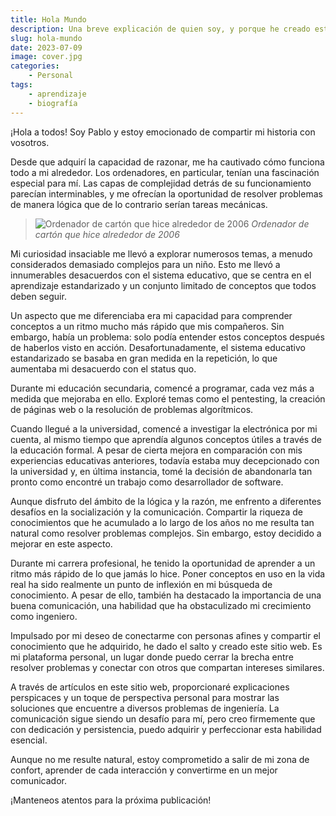 ```yaml
---
title: Hola Mundo
description: Una breve explicación de quien soy, y porque he creado esta página
slug: hola-mundo
date: 2023-07-09
image: cover.jpg
categories:
    - Personal
tags:
    - aprendizaje
    - biografía
---
```


¡Hola a todos! Soy Pablo y estoy emocionado de compartir mi historia con vosotros.

Desde que adquirí la capacidad de razonar, me ha cautivado cómo funciona todo a mi alrededor. Los ordenadores, en particular, tenían una fascinación especial para mí. Las capas de complejidad detrás de su funcionamiento parecían interminables, y me ofrecían la oportunidad de resolver problemas de manera lógica que de lo contrario serían tareas mecánicas.

> ![Ordenador de cartón que hice alrededor de 2006](images/hello-world/pablo-computer.jpg)
> *Ordenador de cartón que hice alrededor de 2006*

Mi curiosidad insaciable me llevó a explorar numerosos temas, a menudo considerados demasiado complejos para un niño. Esto me llevó a innumerables desacuerdos con el sistema educativo, que se centra en el aprendizaje estandarizado y un conjunto limitado de conceptos que todos deben seguir.

Un aspecto que me diferenciaba era mi capacidad para comprender conceptos a un ritmo mucho más rápido que mis compañeros. Sin embargo, había un problema: solo podía entender estos conceptos después de haberlos visto en acción. Desafortunadamente, el sistema educativo estandarizado se basaba en gran medida en la repetición, lo que aumentaba mi desacuerdo con el status quo.

Durante mi educación secundaria, comencé a programar, cada vez más a medida que mejoraba en ello. Exploré temas como el pentesting, la creación de páginas web o la resolución de problemas algorítmicos.

Cuando llegué a la universidad, comencé a investigar la electrónica por mi cuenta, al mismo tiempo que aprendía algunos conceptos útiles a través de la educación formal. A pesar de cierta mejora en comparación con mis experiencias educativas anteriores, todavía estaba muy decepcionado con la universidad y, en última instancia, tomé la decisión de abandonarla tan pronto como encontré un trabajo como desarrollador de software.

Aunque disfruto del ámbito de la lógica y la razón, me enfrento a diferentes desafíos en la socialización y la comunicación. Compartir la riqueza de conocimientos que he acumulado a lo largo de los años no me resulta tan natural como resolver problemas complejos. Sin embargo, estoy decidido a mejorar en este aspecto.

Durante mi carrera profesional, he tenido la oportunidad de aprender a un ritmo más rápido de lo que jamás lo hice. Poner conceptos en uso en la vida real ha sido realmente un punto de inflexión en mi búsqueda de conocimiento. A pesar de ello, también ha destacado la importancia de una buena comunicación, una habilidad que ha obstaculizado mi crecimiento como ingeniero.

Impulsado por mi deseo de conectarme con personas afines y compartir el conocimiento que he adquirido, he dado el salto y creado este sitio web. Es mi plataforma personal, un lugar donde puedo cerrar la brecha entre resolver problemas y conectar con otros que compartan intereses similares.

A través de artículos en este sitio web, proporcionaré explicaciones perspicaces y un toque de perspectiva personal para mostrar las soluciones que encuentre a diversos problemas de ingeniería. La comunicación sigue siendo un desafío para mí, pero creo firmemente que con dedicación y persistencia, puedo adquirir y perfeccionar esta habilidad esencial.

Aunque no me resulte natural, estoy comprometido a salir de mi zona de confort, aprender de cada interacción y convertirme en un mejor comunicador.

¡Manteneos atentos para la próxima publicación!